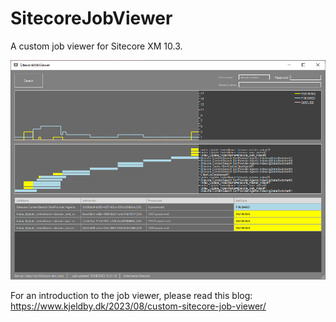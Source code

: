 # SitecoreJobViewer
A custom job viewer for Sitecore XM 10.3.

![Example](https://raw.githubusercontent.com/kristofferkjeldby/SitecoreJobViewer/main/readme.png)

For an introduction to the job viewer, please read this blog: https://www.kjeldby.dk/2023/08/custom-sitecore-job-viewer/
